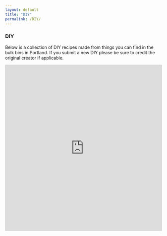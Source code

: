 ```yaml
---
layout: default
title: "DIY"
permalink: /DIY/
---
```

### DIY

Below is a collection of DIY recipes made from things you can find in the bulk bins in Portland. If you submit a new DIY please be sure to credit the original creator if applicable.

<iframe class="airtable-embed" src="https://airtable.com/embed/shr2Cjqeta1fIaqKx?backgroundColor=cyan&viewControls=on" frameborder="0" onmousewheel="" width="100%" height="533" style="background: transparent; border: 1px solid #ccc;"></iframe>
